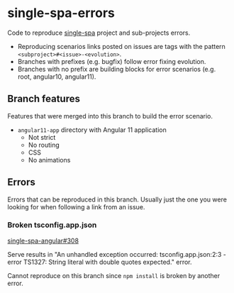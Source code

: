 # single-spa-errors

Code to reproduce [single-spa](https://github.com/single-spa) project and sub-projects errors.

* Reproducing scenarios links posted on issues are tags with the pattern
  `<subproject>#<issue>-<evolution>`.
* Branches with prefixes (e.g. bugfix) follow error fixing evolution.
* Branches with no prefix are building blocks for error scenarios (e.g. root, angular10, angular11).


## Branch features

Features that were merged into this branch to build the error scenario.

* `angular11-app` directory with Angular 11 application
  * Not strict
  * No routing
  * CSS
  * No animations


## Errors

Errors that can be reproduced in this branch. Usually just the one you were looking for when
following a link from an issue.

### Broken tsconfig.app.json

[single-spa-angular#308](https://github.com/single-spa/single-spa-angular/issues/308)

Serve results in "An unhandled exception occurred: tsconfig.app.json:2:3 - error TS1327: String
literal with double quotes expected." error.

Cannot reproduce on this branch since `npm install` is broken by another error.
